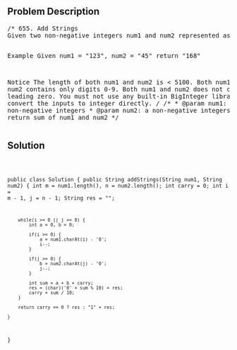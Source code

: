 <!--
<style>
  body { font-family: Arial, sans-serif; }
  .container { max-width: 200px; margin: 0 auto; padding: 10px; }
  .comment-block { background-color: #f9f9f9; padding: 10px; border-left: 5px solid #ccc; width: 200px; margin: 20px auto; overflow-wrap: break-word; white-space: pre-wrap; }
  .code-block { background-color: #f4f4f4; padding: 10px; border: 1px solid #ddd; width: 50%; margin: 20px auto; overflow-wrap: break-word; white-space: pre-wrap; }
</style>
-->

<div class='container'>
<h2>Problem Description</h2>
<div class='comment-block'>
<pre>
/* 655. Add Strings
Given two non-negative integers num1 and num2 represented as string, return the sum of num1 and num2.

Example
Given num1 = "123", num2 = "45"
return "168"

Notice
The length of both num1 and num2 is < 5100.
Both num1 and num2 contains only digits 0-9.
Both num1 and num2 does not contain any leading zero.
You must not use any built-in BigInteger library or convert the inputs to integer directly.
*/
    /**
     * @param num1: a non-negative integers
     * @param num2: a non-negative integers
     * @return: return sum of num1 and num2
     */
</pre>
</div>

<h2>Solution</h2>
<div class='code-block'>
<pre><code class='language-java'>

public class Solution {
    public String addStrings(String num1, String num2) {
        int m = num1.length(), n = num2.length();
        int carry = 0;
        int i = m - 1, j = n - 1;
        String res = "";
        
        while(i >= 0 || j >= 0) {
            int a = 0, b = 0;
            
            if(i >= 0) {
                a = num1.charAt(i) - '0';
                i--;
            }
            
            if(j >= 0) {
                b = num2.charAt(j) - '0';
                j--;
            }
            
            int sum = a + b + carry;
            res = (char)('0' + sum % 10) + res;
            carry = sum / 10;
        }
        
        return carry == 0 ? res : "1" + res;
        
    }
}
</code></pre>
</div>
</div>
